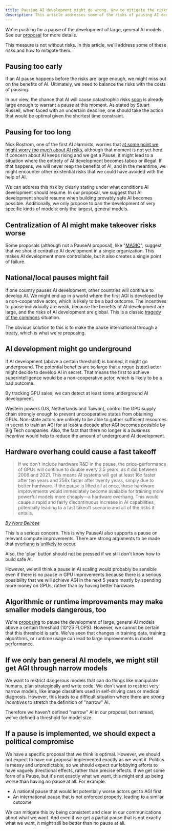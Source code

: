 ```yaml
---
title: Pausing AI development might go wrong. How to mitigate the risks?
description: This article addresses some of the risks of pausing AI development, and how to mitigate them.
---
```


We're pushing for a pause of the development of large, general AI models.
See our [proposal](/proposal) for more details.

This measure is not without risks.
In this article, we'll address some of these risks and how to mitigate them.

## Pausing too early

If an AI pause happens before the risks are large enough, we might miss out on the benefits of AI.
Ultimately, we need to balance the risks with the costs of pausing.

In our view, the chance that AI will cause catastrophic risks [soon](/urgency) is already large enough to warrant a pause at this moment.
As stated by Stuart Russell, when faced with an uncertain deadline, one should take the action that would be optimal given the shortest time constraint.

## Pausing for too long

Nick Bostrom, one of the first AI alarmists, worries that [at some point we might worry _too much_ about AI risks](https://twitter.com/jachaseyoung/status/1723325057056010680), although that moment is not yet here.
If concern about AI keeps rising and we get a Pause, it might lead to a situation where the entirety of AI development becomes taboo or illegal.
If that happens, we will never reap the benefits of AI, and in the meantime, we might encounter other existential risks that we could have avoided with the help of AI.

We can address this risk by clearly stating under what conditions AI development should resume.
In our proposal, we suggest that AI development should resume when building provably safe AI becomes possible.
Additionally, we only propose to ban the development of very specific kinds of models: only the largest, general models.

## Centralization of AI might make takeover risks worse

Some proposals (although not a PauseAI proposal), like "[MAGIC](https://arxiv.org/abs/2310.09217)", suggest that we should centralize AI development in a single organization.
This makes AI development more controllable, but it also creates a single point of failure.

## National/local pauses might fail

If one country pauses AI development, other countries will continue to develop AI.
We might end up in a world where the first AGI is developed by a non-cooperative actor, which is likely to be a bad outcome.
The incentives to pause individually are weak, because the benefits of AI development are large, and the risks of AI development are global.
This is a classic [tragedy of the commons](https://en.wikipedia.org/wiki/Tragedy_of_the_commons) situation.

The obvious solution to this is to make the pause international through a treaty, which is what we're proposing.

## AI development might go underground

If AI development (above a certain threshold) is banned, it might go underground.
The potential benefits are so large that a rogue (state) actor might decide to develop AI in secret.
That means the first to achieve superintelligence would be a non-cooperative actor, which is likely to be a bad outcome.

By tracking GPU sales, we can detect at least some underground AI development.

Western powers (US, Netherlands and Taiwan), control the GPU supply chain strongly enough to prevent uncooperative states from obtaining GPUs.
Non-state actors are unlikely to be able to gather sufficient resources in secret to train an AGI for at least a decade after AGI becomes possible by Big Tech companies.
Also, the fact that there no longer is a _business incentive_ would help to reduce the amount of underground AI development.

## Hardware overhang could cause a fast takeoff

> If we don’t include hardware R&D in the pause, the price-performance of GPUs will continue to double every 2.5 years, as it did between 2006 and 2021.
> This means AI systems will get at least 16x faster after ten years and 256x faster after twenty years, simply due to better hardware.
> If the pause is lifted all at once, these hardware improvements would immediately become available for training more powerful models more cheaply—a hardware overhang.
> This would cause a rapid and fairly discontinuous increase in AI capabilities, potentially leading to a fast takeoff scenario and all of the risks it entails.

[_By Nora Belrose_](https://bounded-regret.ghost.io/ai-pause-will-likely-backfire-by-nora/)

This is a serious concern. This is why PauseAI also supports a pause on relevant compute improvements.
There are strong arguments to be made that [overhang is unlikely to occur](https://blog.aiimpacts.org/p/are-there-examples-of-overhang-for).

Also, the 'play' button should not be pressed if we still don't know how to build safe AI.

However, we still think a pause in AI scaling would probably be sensible even if there is no pause in GPU improvements because there is a serious possibility that we will achieve AGI in the next 5 years mostly by spending more money on GPUs, rather than by having better hardware.

## Algorithmic or runtime improvements may make smaller models dangerous, too

We're [proposing](/proposal) to pause the development of large, general AI models above a certain threshold (10^25 FLOPS).
However, we cannot be certain that this threshold is safe.
We've seen that changes in training data, training algorithms, or runtime usage can lead to large improvements in model performance.

## If we only ban general AI models, we might still get AGI through narrow models

We want to restrict dangerous models that can do things like manipulate humans, plan strategically and write code.
We don't want to restrict very narrow models, like image classifiers used in self-driving cars or medical diagnosis.
However, this leads to a difficult situation where there are _strong incentives_ to stretch the definition of "narrow" AI.

Therefore we haven't defined "narrow" AI in our proposal, but instead, we've defined a threshold for model size.

## If a pause is implemented, we should expect a political compromise

We have a specific proposal that we think is optimal.
However, we should not expect to have our proposal implemented exactly as we want it.
Politics is messy and unpredictable, so we should expect our lobbying efforts to have vaguely directional effects, rather than precise effects.
If we get some form of a Pause, but it's not exactly what we want, this might end up being worse than having no pause at all.
For example:

- A national pause that would let potentially worse actors get to AGI first
- An international pause that is not enforced properly, leading to a similar outcome

We can mitigate this by being consistent and clear in our communications about what we want.
And even if we get a partial pause that is not exactly what we want, it might still be better than no pause at all.

